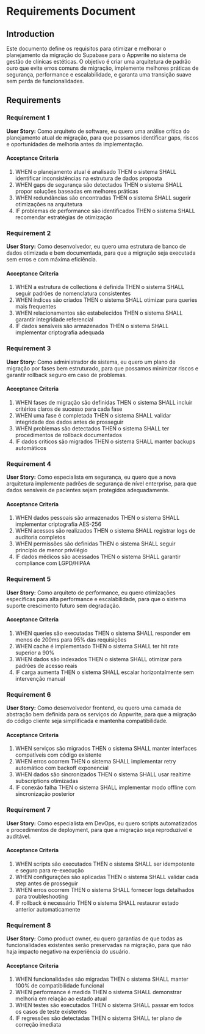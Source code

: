 # Requirements Document

## Introduction

Este documento define os requisitos para otimizar e melhorar o planejamento da migração do Supabase para o Appwrite no sistema de gestão de clínicas estéticas. O objetivo é criar uma arquitetura de padrão ouro que evite erros comuns de migração, implemente melhores práticas de segurança, performance e escalabilidade, e garanta uma transição suave sem perda de funcionalidades.

## Requirements

### Requirement 1

**User Story:** Como arquiteto de software, eu quero uma análise crítica do planejamento atual de migração, para que possamos identificar gaps, riscos e oportunidades de melhoria antes da implementação.

#### Acceptance Criteria

1. WHEN o planejamento atual é analisado THEN o sistema SHALL identificar inconsistências na estrutura de dados proposta
2. WHEN gaps de segurança são detectados THEN o sistema SHALL propor soluções baseadas em melhores práticas
3. WHEN redundâncias são encontradas THEN o sistema SHALL sugerir otimizações na arquitetura
4. IF problemas de performance são identificados THEN o sistema SHALL recomendar estratégias de otimização

### Requirement 2

**User Story:** Como desenvolvedor, eu quero uma estrutura de banco de dados otimizada e bem documentada, para que a migração seja executada sem erros e com máxima eficiência.

#### Acceptance Criteria

1. WHEN a estrutura de collections é definida THEN o sistema SHALL seguir padrões de nomenclatura consistentes
2. WHEN índices são criados THEN o sistema SHALL otimizar para queries mais frequentes
3. WHEN relacionamentos são estabelecidos THEN o sistema SHALL garantir integridade referencial
4. IF dados sensíveis são armazenados THEN o sistema SHALL implementar criptografia adequada

### Requirement 3

**User Story:** Como administrador de sistema, eu quero um plano de migração por fases bem estruturado, para que possamos minimizar riscos e garantir rollback seguro em caso de problemas.

#### Acceptance Criteria

1. WHEN fases de migração são definidas THEN o sistema SHALL incluir critérios claros de sucesso para cada fase
2. WHEN uma fase é completada THEN o sistema SHALL validar integridade dos dados antes de prosseguir
3. WHEN problemas são detectados THEN o sistema SHALL ter procedimentos de rollback documentados
4. IF dados críticos são migrados THEN o sistema SHALL manter backups automáticos

### Requirement 4

**User Story:** Como especialista em segurança, eu quero que a nova arquitetura implemente padrões de segurança de nível enterprise, para que dados sensíveis de pacientes sejam protegidos adequadamente.

#### Acceptance Criteria

1. WHEN dados pessoais são armazenados THEN o sistema SHALL implementar criptografia AES-256
2. WHEN acessos são realizados THEN o sistema SHALL registrar logs de auditoria completos
3. WHEN permissões são definidas THEN o sistema SHALL seguir princípio de menor privilégio
4. IF dados médicos são acessados THEN o sistema SHALL garantir compliance com LGPD/HIPAA

### Requirement 5

**User Story:** Como arquiteto de performance, eu quero otimizações específicas para alta performance e escalabilidade, para que o sistema suporte crescimento futuro sem degradação.

#### Acceptance Criteria

1. WHEN queries são executadas THEN o sistema SHALL responder em menos de 200ms para 95% das requisições
2. WHEN cache é implementado THEN o sistema SHALL ter hit rate superior a 90%
3. WHEN dados são indexados THEN o sistema SHALL otimizar para padrões de acesso reais
4. IF carga aumenta THEN o sistema SHALL escalar horizontalmente sem intervenção manual

### Requirement 6

**User Story:** Como desenvolvedor frontend, eu quero uma camada de abstração bem definida para os serviços do Appwrite, para que a migração do código cliente seja simplificada e mantenha compatibilidade.

#### Acceptance Criteria

1. WHEN serviços são migrados THEN o sistema SHALL manter interfaces compatíveis com código existente
2. WHEN erros ocorrem THEN o sistema SHALL implementar retry automático com backoff exponencial
3. WHEN dados são sincronizados THEN o sistema SHALL usar realtime subscriptions otimizadas
4. IF conexão falha THEN o sistema SHALL implementar modo offline com sincronização posterior

### Requirement 7

**User Story:** Como especialista em DevOps, eu quero scripts automatizados e procedimentos de deployment, para que a migração seja reproduzível e auditável.

#### Acceptance Criteria

1. WHEN scripts são executados THEN o sistema SHALL ser idempotente e seguro para re-execução
2. WHEN configurações são aplicadas THEN o sistema SHALL validar cada step antes de prosseguir
3. WHEN erros ocorrem THEN o sistema SHALL fornecer logs detalhados para troubleshooting
4. IF rollback é necessário THEN o sistema SHALL restaurar estado anterior automaticamente

### Requirement 8

**User Story:** Como product owner, eu quero garantias de que todas as funcionalidades existentes serão preservadas na migração, para que não haja impacto negativo na experiência do usuário.

#### Acceptance Criteria

1. WHEN funcionalidades são migradas THEN o sistema SHALL manter 100% de compatibilidade funcional
2. WHEN performance é medida THEN o sistema SHALL demonstrar melhoria em relação ao estado atual
3. WHEN testes são executados THEN o sistema SHALL passar em todos os casos de teste existentes
4. IF regressões são detectadas THEN o sistema SHALL ter plano de correção imediata